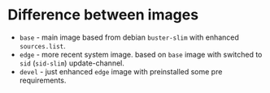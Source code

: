 # Difference between images

* `base` - main image based from debian `buster-slim` with enhanced `sources.list`.
* `edge` - more recent system image. based on `base` image with switched to `sid` (`sid-slim`) update-channel.
* `devel` - just enhanced `edge` image with preinstalled some pre requirements.